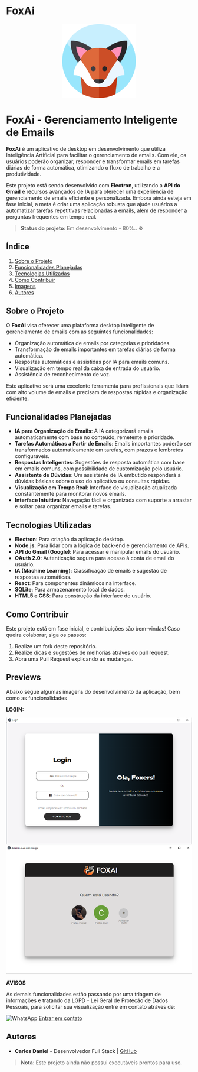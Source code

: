 # FoxAi

<p align="center">
  <img src="assets/bot-avatar.png" alt="Descrição da Imagem" width="200"/>
</p>


# FoxAi - Gerenciamento Inteligente de Emails

**FoxAi** é um aplicativo de desktop em desenvolvimento que utiliza Inteligência Artificial para facilitar o gerenciamento de emails. Com ele, os usuários poderão organizar, responder e transformar emails em tarefas diárias de forma automática, otimizando o fluxo de trabalho e a produtividade.

Este projeto está sendo desenvolvido com **Electron**, utilizando a **API do Gmail** e recursos avançados de IA para oferecer uma experiência de gerenciamento de emails eficiente e personalizada. Embora ainda esteja em fase inicial, a meta é criar uma aplicação robusta que ajude usuários a automatizar tarefas repetitivas relacionadas a emails, além de responder a perguntas frequentes em tempo real.


> **Status do projeto**: Em desenvolvimento - 80%..  ⚙️

## Índice
1. [Sobre o Projeto](#sobre-o-projeto)
2. [Funcionalidades Planejadas](#funcionalidades-planejadas)
3. [Tecnologias Utilizadas](#tecnologias-utilizadas)
4. [Como Contribuir](#como-contribuir)
5. [Imagens](#previews)
5. [Autores](#autores)

## Sobre o Projeto
O **FoxAi** visa oferecer uma plataforma desktop inteligente de gerenciamento de emails com as seguintes funcionalidades:
- Organização automática de emails por categorias e prioridades.
- Transformação de emails importantes em tarefas diárias de forma automática.
- Respostas automáticas e assistidas por IA para emails comuns.
- Visualização em tempo real da caixa de entrada do usuário.
- Assistência de reconhecimento de voz.
  
Este aplicativo será uma excelente ferramenta para profissionais que lidam com alto volume de emails e precisam de respostas rápidas e organização eficiente. 

## Funcionalidades Planejadas

- **IA para Organização de Emails**: A IA categorizará emails automaticamente com base no conteúdo, remetente e prioridade.
- **Tarefas Automáticas a Partir de Emails**: Emails importantes poderão ser transformados automaticamente em tarefas, com prazos e lembretes configuráveis.
- **Respostas Inteligentes**: Sugestões de resposta automática com base em emails comuns, com possibilidade de customização pelo usuário.
- **Assistente de Dúvidas**: Um assistente de IA embutido responderá a dúvidas básicas sobre o uso do aplicativo ou consultas rápidas.
- **Visualização em Tempo Real**: Interface de visualização atualizada constantemente para monitorar novos emails.
- **Interface Intuitiva**: Navegação fácil e organizada com suporte a arrastar e soltar para organizar emails e tarefas.

## Tecnologias Utilizadas

- **Electron**: Para criação da aplicação desktop.
- **Node.js**: Para lidar com a lógica de back-end e gerenciamento de APIs.
- **API do Gmail (Google)**: Para acessar e manipular emails do usuário.
- **OAuth 2.0**: Autenticação segura para acesso à conta de email do usuário.
- **IA (Machine Learning)**: Classificação de emails e sugestão de respostas automáticas.
- **React**: Para componentes dinâmicos na interface.
- **SQLite**: Para armazenamento local de dados.
- **HTML5 e CSS**: Para construção da interface de usuário.

## Como Contribuir
Este projeto está em fase inicial, e contribuições são bem-vindas! Caso queira colaborar, siga os passos:
1. Realize um fork deste repositório.
2. Realize dicas e sugestões de melhorias atráves do pull request.
3. Abra uma Pull Request explicando as mudanças.

## Previews
Abaixo segue algumas imagens do desenvolvimento da aplicação, bem como as funcionalidades

**LOGIN:**

<p align="left">
  <img src="assets/login.PNG" alt="Descrição da Imagem" width="700"/>
  <img src="assets/Googleauth.PNG" alt="Descrição da Imagem" width="700"/>
</p>

**AVISOS**

As demais funcionalidades estão passando por uma triagem de informações e tratando da LGPD -  Lei Geral de Proteção de Dados Pessoais, para solicitar sua visualização entre em contato atráves de:

<img src="https://upload.wikimedia.org/wikipedia/commons/6/6b/WhatsApp.svg" alt="WhatsApp" width="30" height="30" /> [Entrar em contato](https://wa.me/5546991122966?text=Olá,%20gostaria%20de%20saber%20mais%20sobre%20seu%20projeto)




## Autores
- **Carlos Daniel** - Desenvolvedor Full Stack | [GitHub](https://github.com/Carlosyoot)

> **Nota**: Este projeto ainda não possui executáveis prontos para uso.
